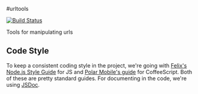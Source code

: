 #urltools

[![Build Status](https://travis-ci.org/assetgraph/urltools.png?branch=master)](https://travis-ci.org/assetgraph/urltools)

Tools for manipulating urls

## Code Style
To keep a consistent coding style in the project, we're going with [Felix's Node.js Style Guide](https://github.com/felixge/node-style-guide) for JS and [Polar Mobile's guide](https://github.com/polarmobile/coffeescript-style-guide) for CoffeeScript. Both of these are pretty standard guides. For documenting in the code, we're using [JSDoc](http://usejsdoc.org/).
